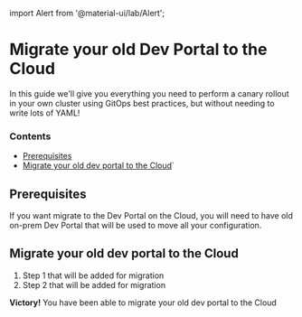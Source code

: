 import Alert from '@material-ui/lab/Alert';

# Migrate your old Dev Portal to the Cloud

In this guide we'll give you everything you need to perform a canary rollout in your own cluster using GitOps best practices, but without needing to write lots of YAML!

<div class="docs-article-toc">
<h3>Contents</h3>

* [Prerequisites](#prerequisites)
* [Migrate your old dev portal to the Cloud](#migrate-your-old-dev-portal-to-the-cloud)`

</div>

## Prerequisites
If you want migrate to the Dev Portal on the Cloud, you will need to have old on-prem Dev Portal that will be used to move all your configuration.

## Migrate your old dev portal to the Cloud

1. Step 1 that will be added for migration
2. Step 2 that will be added for migration

<Alert severity="success"><b>Victory!</b> You have been able to migrate your old dev portal to the Cloud</Alert>